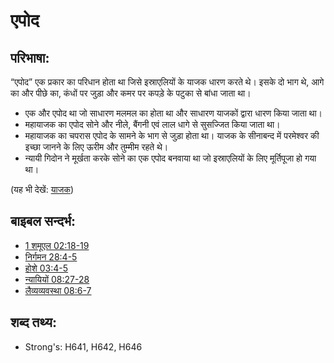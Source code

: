 # एपोद #

## परिभाषा: ##

“एपोद” एक प्रकार का  परिधान होता था जिसे इस्राएलियों के याजक धारण करते थे। इसके दो भाग थे, आगे का और पीछे का, कंधों पर जुड़ा और कमर पर कपड़े के पटुका से बांधा जाता था।

* एक और एपोद था जो साधारण मलमल का होता था और साधारण याजकों द्वारा धारण किया जाता था।
* महायाजक का एपोद सोने और नीले, बैंगनी एवं लाल धागे से सुसज्जित किया जाता था।
* महायाजक का चपरास एपोद के सामने के भाग से जुड़ा होता था। याजक के सीनाबन्द में परमेश्वर की इच्छा जानने के लिए ऊरीम और तुम्मीम रहते थे।
* न्यायी गिदोन ने मूर्खता करके सोने का एक एपोद बनवाया था जो इस्राएलियों के लिए मूर्तिपूजा हो गया था।

(यह भी देखें: [याजक](../kt/priest.md))

## बाइबल सन्दर्भ: ##

* [1 शमूएल 02:18-19](rc://hi/tn/help/1sa/02/18)
* [निर्गमन 28:4-5](rc://hi/tn/help/exo/28/04)
* [होशे 03:4-5](rc://hi/tn/help/hos/03/04)
* [न्यायियों 08:27-28](rc://hi/tn/help/jdg/08/27)
* [लैव्यव्यवस्था 08:6-7](rc://hi/tn/help/lev/08/06)

## शब्द तथ्य: ##

* Strong's: H641, H642, H646
